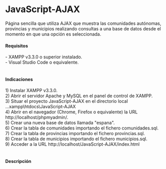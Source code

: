 # JavaScript-AJAX
Página sencilla que utiliza AJAX que muestra las comunidades autónomas, provincias y municipios realizando consultas a una base de datos desde el momento en que una opción es seleccionada.

<h4>Requisitos</h4>
- XAMPP v3.3.0 o superior instalado.</br>
- Visual Studio Code o equivalente.</br></br>

<h4>Indicaciones</h4>
1) Instalar XAMPP v3.3.0.</br>
2) Abrir el servidor Apache y MySQL en el panel de control de XAMPP.</br>
3) Situar el proyecto JavaScript-AJAX en el directorio local ...xampp\htdocs\JavaScript-AJAX</br>
4) Abrir en el navegador (Chrome, Firefox o equivalente) la URL http://localhost/phpmyadmin/.</br>
5) Crear una nueva base de datos llamada "espana".</br>
6) Crear la tabla de comunidades importando el fichero comunidades.sql.</br>
7) Crear la tabla de provincias importando el fichero provincias.sql.</br>
8) Crear la tabla de municipios importando el fichero municipios.sql.</br>
9) Acceder a la URL http://localhost/JavaScript-AJAX/index.html</br></br>

<h4>Descripción</h4>
